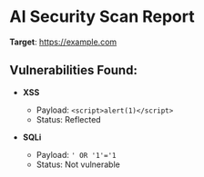 # AI Security Scan Report
**Target**: https://example.com

## Vulnerabilities Found:
- **XSS**
  - Payload: `<script>alert(1)</script>`
  - Status: Reflected

- **SQLi**
  - Payload: `' OR '1'='1`
  - Status: Not vulnerable

